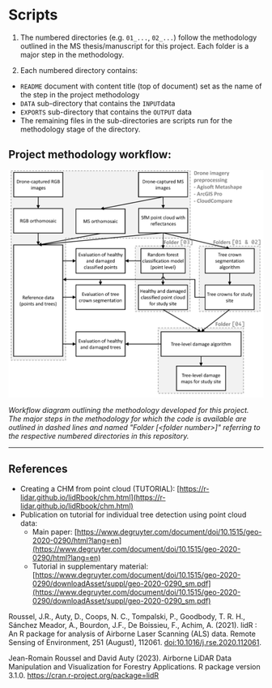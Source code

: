 # Scripts

1. The numbered directories (e.g. `01_...`, `02_...`) follow the methodology outlined in the MS thesis/manuscript for this project. Each folder is a major step in the methodology.  

2. Each numbered directory contains:
* `README` document with content title (top of document) set as the name of the step in the project methodology  
* `DATA` sub-directory that contains the `INPUT`data
* `EXPORTS` sub-directory that contains the `OUTPUT` data
* The remaining files in the sub-directories are scripts run for the methodology stage of the directory.

## Project methodology workflow:

![Methodology workflow](../docs/ProjectMethodolgy.png)  

*Workflow diagram outlining the methodology developed for this project. The major steps in the methodology for which the code is available are outlined in dashed lines and named "Folder [&lt;folder number&gt;]" referring to the respective numbered directories in this repository.*

<hr>

## References

* Creating a CHM from point cloud (TUTORIAL): [https://r-lidar.github.io/lidRbook/chm.html](https://r-lidar.github.io/lidRbook/chm.html)
* Publication on tutorial for individual tree detection using point cloud data:
  + Main paper: [https://www.degruyter.com/document/doi/10.1515/geo-2020-0290/html?lang=en](https://www.degruyter.com/document/doi/10.1515/geo-2020-0290/html?lang=en)
  + Tutorial in supplementary material: [https://www.degruyter.com/document/doi/10.1515/geo-2020-0290/downloadAsset/suppl/geo-2020-0290_sm.pdf](https://www.degruyter.com/document/doi/10.1515/geo-2020-0290/downloadAsset/suppl/geo-2020-0290_sm.pdf)

Roussel, J.R., Auty, D., Coops, N. C., Tompalski, P., Goodbody, T. R. H., Sánchez Meador, A., Bourdon, J.F., De Boissieu, F., Achim, A. (2021). lidR : An R package for analysis of Airborne Laser Scanning (ALS) data. Remote Sensing of Environment, 251 (August), 112061. [doi:10.1016/j.rse.2020.112061](https://doi.org/10.1016/j.rse.2020.112061).

Jean-Romain Roussel and David Auty (2023). Airborne LiDAR Data Manipulation and Visualization for Forestry Applications. R package version 3.1.0. https://cran.r-project.org/package=lidR 

